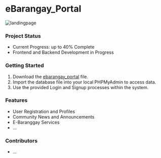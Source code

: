 # eBarangay_Portal

![landingpage](https://github.com/nyangvaldez13/eBarangay_Portal/assets/122779622/544bfb79-e5a2-4d25-ba73-216dc00a7575)

### Project Status
- Current Progress: up to 40% Complete
- Frontend and Backend Development in Progress

### Getting Started
1. Download the [ebarangay_portal](https://github.com/nyangvaldez13/eBarangay_Portal/tree/main/database%20file) file.
2. Import the database file into your local PHPMyAdmin to access data.
3. Use the provided Login and Signup processes within the system.

### Features
- User Registration and Profiles
- Community News and Announcements
- E-Baranggay Services
- ...

### Contributors
- ...
